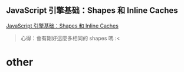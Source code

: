 ## JavaScript 引擎基础：Shapes 和 Inline Caches

[JavaScript 引擎基础：Shapes 和 Inline Caches](https://hijiangtao.github.io/2018/06/17/Shapes-ICs/)

>  心得：會有剛好這麼多相同的 shapes 嗎 :<



# other

